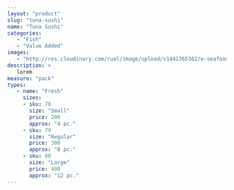 ```yaml
---
layout: "product"
slug: "tuna-sushi"
name: "Tuna Sushi"
categories:
   - "Fish"
   - "Value Added"
images:
   - "http://res.cloudinary.com/ruel/image/upload/v1441365362/e-seafoods/tuna-sushi.jpg"
description: >
   lorem
measure: "pack"
types: 
   - name: "Fresh"
     sizes: 
     - sku: 78
       size: "Small"
       price: 200
       approx: "4 pc."
     - sku: 79
       size: "Regular"
       price: 300
       approx: "8 pc."
     - sku: 80
       size: "Large"
       price: 400
       approx: "12 pc."
---
```

